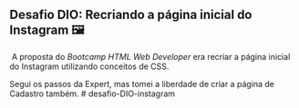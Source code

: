 ## Desafio DIO: Recriando a página inicial do Instagram :framed_picture:



​	A proposta do _Bootcamp HTML Web Developer_ era recriar a página inicial do Instagram utilizando conceitos de CSS. 

Segui os passos da Expert, mas tomei a liberdade de criar a página de Cadastro também.   # desafio-DIO-instagram
